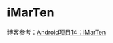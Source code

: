 # iMarTen

博客参考：[Android项目14：iMarTen](https://fanandjiu.com/Android%E9%A1%B9%E7%9B%AE14%EF%BC%9AiMarTen/)
